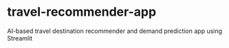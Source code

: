 # travel-recommender-app
AI-based travel destination recommender and demand prediction app using Streamlit
